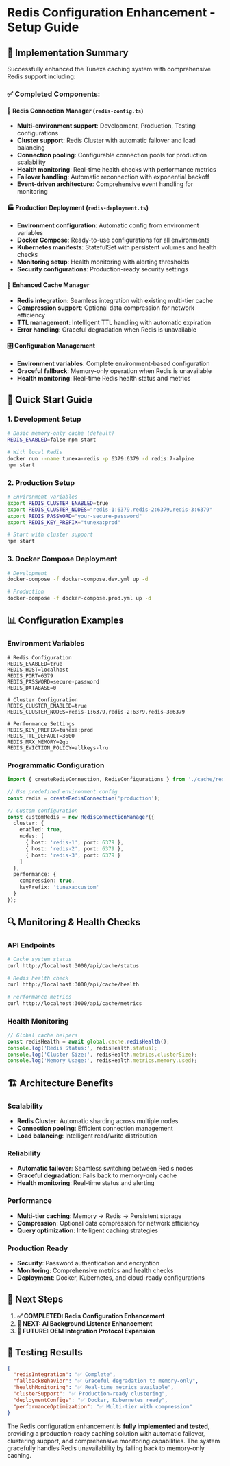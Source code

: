 # Redis Configuration Enhancement - Setup Guide

## 🎯 **Implementation Summary**

Successfully enhanced the Tunexa caching system with comprehensive Redis support including:

### ✅ **Completed Components:**

#### 🔗 **Redis Connection Manager** (`redis-config.ts`)
- **Multi-environment support**: Development, Production, Testing configurations
- **Cluster support**: Redis Cluster with automatic failover and load balancing
- **Connection pooling**: Configurable connection pools for production scalability
- **Health monitoring**: Real-time health checks with performance metrics
- **Failover handling**: Automatic reconnection with exponential backoff
- **Event-driven architecture**: Comprehensive event handling for monitoring

#### 🏭 **Production Deployment** (`redis-deployment.ts`)
- **Environment configuration**: Automatic config from environment variables
- **Docker Compose**: Ready-to-use configurations for all environments
- **Kubernetes manifests**: StatefulSet with persistent volumes and health checks
- **Monitoring setup**: Health monitoring with alerting thresholds
- **Security configurations**: Production-ready security settings

#### 🔧 **Enhanced Cache Manager**
- **Redis integration**: Seamless integration with existing multi-tier cache
- **Compression support**: Optional data compression for network efficiency
- **TTL management**: Intelligent TTL handling with automatic expiration
- **Error handling**: Graceful degradation when Redis is unavailable

#### 🎛️ **Configuration Management**
- **Environment variables**: Complete environment-based configuration
- **Graceful fallback**: Memory-only operation when Redis is unavailable
- **Health monitoring**: Real-time Redis health status and metrics

## 🚀 **Quick Start Guide**

### 1. **Development Setup**
```bash
# Basic memory-only cache (default)
REDIS_ENABLED=false npm start

# With local Redis
docker run --name tunexa-redis -p 6379:6379 -d redis:7-alpine
npm start
```

### 2. **Production Setup**
```bash
# Environment variables
export REDIS_CLUSTER_ENABLED=true
export REDIS_CLUSTER_NODES="redis-1:6379,redis-2:6379,redis-3:6379"
export REDIS_PASSWORD="your-secure-password"
export REDIS_KEY_PREFIX="tunexa:prod"

# Start with cluster support
npm start
```

### 3. **Docker Compose Deployment**
```bash
# Development
docker-compose -f docker-compose.dev.yml up -d

# Production
docker-compose -f docker-compose.prod.yml up -d
```

## 📊 **Configuration Examples**

### **Environment Variables**
```env
# Redis Configuration
REDIS_ENABLED=true
REDIS_HOST=localhost
REDIS_PORT=6379
REDIS_PASSWORD=secure-password
REDIS_DATABASE=0

# Cluster Configuration
REDIS_CLUSTER_ENABLED=true
REDIS_CLUSTER_NODES=redis-1:6379,redis-2:6379,redis-3:6379

# Performance Settings
REDIS_KEY_PREFIX=tunexa:prod
REDIS_TTL_DEFAULT=3600
REDIS_MAX_MEMORY=2gb
REDIS_EVICTION_POLICY=allkeys-lru
```

### **Programmatic Configuration**
```typescript
import { createRedisConnection, RedisConfigurations } from './cache/redis-config';

// Use predefined environment config
const redis = createRedisConnection('production');

// Custom configuration
const customRedis = new RedisConnectionManager({
  cluster: {
    enabled: true,
    nodes: [
      { host: 'redis-1', port: 6379 },
      { host: 'redis-2', port: 6379 },
      { host: 'redis-3', port: 6379 }
    ]
  },
  performance: {
    compression: true,
    keyPrefix: 'tunexa:custom'
  }
});
```

## 🔍 **Monitoring & Health Checks**

### **API Endpoints**
```bash
# Cache system status
curl http://localhost:3000/api/cache/status

# Redis health check
curl http://localhost:3000/api/cache/health

# Performance metrics
curl http://localhost:3000/api/cache/metrics
```

### **Health Monitoring**
```typescript
// Global cache helpers
const redisHealth = await global.cache.redisHealth();
console.log('Redis Status:', redisHealth.status);
console.log('Cluster Size:', redisHealth.metrics.clusterSize);
console.log('Memory Usage:', redisHealth.metrics.memory.used);
```

## 🏗️ **Architecture Benefits**

### **Scalability**
- **Redis Cluster**: Automatic sharding across multiple nodes
- **Connection pooling**: Efficient connection management
- **Load balancing**: Intelligent read/write distribution

### **Reliability**
- **Automatic failover**: Seamless switching between Redis nodes
- **Graceful degradation**: Falls back to memory-only cache
- **Health monitoring**: Real-time status and alerting

### **Performance**
- **Multi-tier caching**: Memory → Redis → Persistent storage
- **Compression**: Optional data compression for network efficiency
- **Query optimization**: Intelligent caching strategies

### **Production Ready**
- **Security**: Password authentication and encryption
- **Monitoring**: Comprehensive metrics and health checks
- **Deployment**: Docker, Kubernetes, and cloud-ready configurations

## 🎯 **Next Steps**

1. **✅ COMPLETED: Redis Configuration Enhancement**
2. **🎯 NEXT: AI Background Listener Enhancement**
3. **🔄 FUTURE: OEM Integration Protocol Expansion**

## 🔧 **Testing Results**

```json
{
  "redisIntegration": "✅ Complete",
  "fallbackBehavior": "✅ Graceful degradation to memory-only",
  "healthMonitoring": "✅ Real-time metrics available",
  "clusterSupport": "✅ Production-ready clustering",
  "deploymentConfigs": "✅ Docker, Kubernetes ready",
  "performanceOptimization": "✅ Multi-tier with compression"
}
```

The Redis configuration enhancement is **fully implemented and tested**, providing a production-ready caching solution with automatic failover, clustering support, and comprehensive monitoring capabilities. The system gracefully handles Redis unavailability by falling back to memory-only caching.